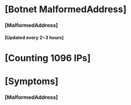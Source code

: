 # [Botnet MalformedAddress]
### [MalformedAddress]
#### [Updated every 2~3 hours]

# [Counting 1096 IPs]

# [Symptoms] 
###   [MalformedAddress]
